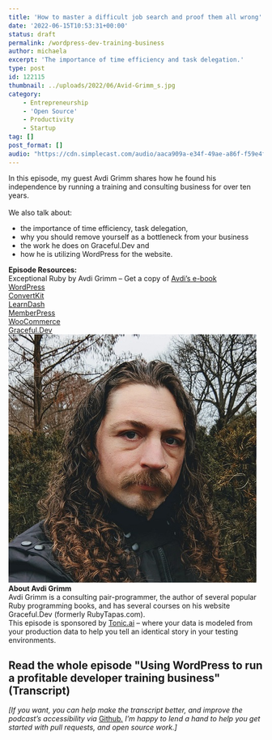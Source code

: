 ```yaml
---
title: 'How to master a difficult job search and proof them all wrong'
date: '2022-06-15T10:53:31+00:00'
status: draft
permalink: /wordpress-dev-training-business
author: michaela
excerpt: 'The importance of time efficiency and task delegation.'
type: post
id: 122115
thumbnail: ../uploads/2022/06/Avid-Grimm_s.jpg
category:
    - Entrepreneurship
    - 'Open Source'
    - Productivity
    - Startup
tag: []
post_format: []
audio: "https://cdn.simplecast.com/audio/aaca909a-e34f-49ae-a86f-f59e4fa807f0/episodes/2e4ccaa8-a370-4fd3-b676-8df74ac4bb34/audio/aa0a552b-2390-4064-b0ce-f35e3227ade0/default_tc.mp3"
---
```


<div class="episode-about">
In this episode, my guest Avdi Grimm shares how he found his independence by running a training and consulting business for over ten years.
<br/> <br/>We also talk about:
<ul>
<li> the importance of time efficiency, task delegation,</li>
<li> why you should remove yourself as a bottleneck from your business</li>
<li> the work he does on Graceful.Dev and</li>
<li> how he is utilizing WordPress for the website.</li>

</ul>
</div>
<div class=" episode-links">
<b>Episode Resources:</b><br/>
Exceptional Ruby by Avdi Grimm – Get a copy of <a href="https://store.avdi.codes/l/NWtnk">Avdi’s e-book</a><br/>
<a href="https://wordpress.org/download/">WordPress</a><br/>
<a href="https://convertkit.com/">ConvertKit</a><br/>
<a href="http://learndash.com">LearnDash</a><br/>
<a href="https://memberpress.com/">MemberPress</a><br/>
<a href="https://woocommerce.com/">WooCommerce</a><br/>
<a href="https://graceful.dev/">Graceful.Dev</a><br/>

</div>

<div class="row pt-2 align-items-center">
<div class="col-4 guest-picture">
<img src="../uploads/2022/06/Avid-Grimm_s.jpg" alt="Picture of Avdi Grimm"/>
</div>
<div class="col-8 guest-about">
<b>About Avdi Grimm</b><br/>
Avdi Grimm is a consulting pair-programmer, the author of several popular Ruby programming books, and has several courses on his website Graceful.Dev (formerly RubyTapas.com).
</div>
</div>

<div class="sponsorship">
This episode is sponsored by <a href="https://www.tonic.ai/?ref=se-unlocked">Tonic.ai</a> – where your data is modeled from your production data to help you tell an identical story in your testing environments.
</div> 

## Read the whole episode "Using WordPress to run a profitable developer training business" (Transcript)

_\[If you want, you can help make the transcript better, and improve the podcast’s accessibility via_ [Github](https://github.com/mgreiler/se-unlocked/tree/master/Transcripts)_[.](https://github.com/mgreiler/se-unlocked/tree/master/Transcripts) I’m happy to lend a hand to help you get started with pull requests, and open source work.\]_

